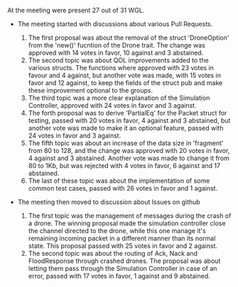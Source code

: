 At the meeting were present 27 out of 31 WGL.
* The meeting started with discussions about various Pull Requests.
  1. The first proposal  was about the removal of the struct 'DroneOption' from the 'new()' fucntion of the Drone trait. The change was approved with 14 votes in favor, 10 against and 3 abstained.
  2. The second topic was about QOL improvements added to the various structs. The functions where approved with 23 votes in favour and 4 against, but another vote was made, with 15 votes in favor and 12 against, to keep the fields of the struct pub and make these improvement optional to the groups.
  3. The third topic was a more clear explanation of the Simulation Controller, approved with 24 votes in favor and 3 against.
  4. The forth proposal was to derive 'PartialEq' for the Packet struct for testing, passed with 20 votes in favor, 4 against and 3 abstained, but another vote was made to make it an optional feature, passed with 24 votes in favor and 3 against.
  5. The fifth topic was about an increase of the data size in 'fragment' from 80 to 128, and the change was approved with 20 votes in favor, 4 against and 3 abstained. Another vote was made to change it from 80 to 1Kb, but was rejected with 4 votes in favor, 6 against and 17 abstained.
  6. The last of these topic was about the implementation of some common test cases, passed with 26 votes in favor and 1 against.

* The meeting then moved to discussion about Issues on github
  1. The first topic was the management of messages during the crash of a drone. The winning proposal made the simulation controller close the channel directed to the drone, while this one manage it's remaining incoming packet in a different manner than its normal state. This proposal passed with 25 votes in favor and 2 against.
  2. The second topic was about the routing of Ack, Nack and FloodResponse through crashed drones. The proposal was about letting them pass through the Simulation Controller in case of an error, passed with 17 votes in favor, 1 against and 9 abstained.
